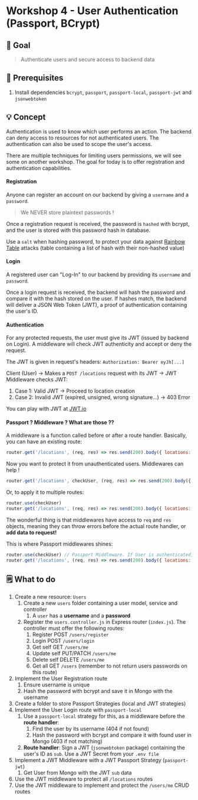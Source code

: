 # Workshop 4 - User Authentication (Passport, BCrypt)

## 🌟 Goal

> Authenticate users and secure access to backend data

## 👷 Prerequisites

1. Install dependencies `bcrypt`, `passport`, `passport-local`, `passport-jwt` and `jsonwebtoken`

## 💡 Concept

Authentication is used to know which user performs an action. The backend can deny access to resources for
not authenticated users. The authentication can also be used to scope the user's access.

There are multiple techniques for limiting users permissions, we will see some on another workshop. The goal for
today is to offer registration and authentication capabilities.

#### Registration

Anyone can register an account on our backend by giving a `username` and a `password`.
> We NEVER store plaintext passwords !

Once a registration request is received, the password is `hashed` with bcrypt, and the user is stored with this
password hash in database.

Use a `salt` when hashing password, to protect your data against
[Rainbow Table](https://fr.wikipedia.org/wiki/Rainbow_table) attacks (table containing a list of hash with their
non-hashed value)

#### Login

A registered user can "Log-In" to our backend by providing its `username` and `password`.

Once a login request is received, the backend will hash the password and compare it with the hash stored on the user.
If hashes match, the backend will deliver a JSON Web Token (JWT), a proof of authentication containing the user's ID.

#### Authentication

For any protected requests, the user must give its JWT (issued by backend on Login). A middleware will check JWT
authenticity and accept or deny the request.

The JWT is given in request's headers: `Authorization: Bearer eyJh[...]`

Client (User) -> Makes a `POST /locations` request with its JWT -> JWT Middleware checks JWT:

1. Case 1: Valid JWT -> Proceed to location creation
2. Case 2: Invalid JWT (expired, unsigned, wrong signature...) -> 403 Error

You can play with JWT at [JWT.io](https://jwt.io/)

#### Passport ? Middleware ? What are those ??

A middleware is a function called before or after a route handler. Basically, you can have an existing route:

```javascript
router.get('/locations', (req, res) => res.send(200).body({ locations: [] }))
```

Now you want to protect it from unauthenticated users. Middlewares can help !

```javascript
router.get('/locations', checkUser, (req, res) => res.send(200).body({ locations: [] }))
```

Or, to apply it to multiple routes:

```javascript
router.use(checkUser)
router.get('/locations', (req, res) => res.send(200).body({ locations: [] }))
```

The wonderful thing is that middlewares have access to `req` and `res` objects, meaning they can throw errors before the
actual route handler, or **add data to request!**

This is where Passport middlewares shines:

```javascript
router.use(checkUser) // Passport Middleware. If User is authenticated, it is added to req
router.get('/locations', (req, res) => res.send(200).body({ locations: [], user: req.user }))
```

## 🗒 What to do

1. Create a new resource: `Users`
    1. Create a new `users` folder containing a user model, service and controller
        1. A `user` has a **username** and a **password**
    2. Register the `users.controller.js` in Express router (`index.js`). The controller must offer the following
       routes:
        1. Register POST `/users/register`
        2. Login POST `/users/login`
        3. Get self GET `/users/me`
        4. Update self PUT/PATCH `/users/me`
        5. Delete self DELETE `/users/me`
        6. Get all GET `/users` (remember to not return users passwords on this route)
2. Implement the User Registration route
    1. Ensure username is unique
    2. Hash the password with bcrypt and save it in Mongo with the username
3. Create a folder to store Passport Strategies (local and JWT strategies)
4. Implement the User Login route with `passport-local`
    1. Use a `passport-local` strategy for this, as a middleware before the **route handler**:
        1. Find the user by its username (404 if not found)
        2. Hash the password with bcrypt and compare it with found user in Mongo (403 if not matching)
    2. **Route handler**: Sign a JWT (`jsonwebtoken` package) containing the user's ID as `sub`. Use a JWT Secret from
       your `.env file`
5. Implement a JWT Middleware with a JWT Passport Strategy (`passport-jwt`)
    1. Get User from Mongo with the JWT `sub` data
6. Use the JWT middleware to protect all `/locations` routes
7. Use the JWT middleware to implement and protect the `/users/me` CRUD routes
